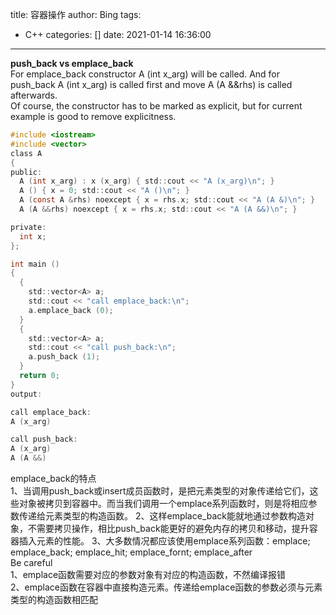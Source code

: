 title: 容器操作
author: Bing
tags:
  - C++
categories: []
date: 2021-01-14 16:36:00
---
**push_back vs emplace_back**  
For emplace_back constructor A (int x_arg) will be called. And for push_back A (int x_arg) is called first and move A (A &&rhs) is called afterwards.  
Of course, the constructor has to be marked as explicit, but for current example is good to remove explicitness.  
```c
#include <iostream>
#include <vector>
class A
{
public:
  A (int x_arg) : x (x_arg) { std::cout << "A (x_arg)\n"; }
  A () { x = 0; std::cout << "A ()\n"; }
  A (const A &rhs) noexcept { x = rhs.x; std::cout << "A (A &)\n"; }
  A (A &&rhs) noexcept { x = rhs.x; std::cout << "A (A &&)\n"; }

private:
  int x;
};

int main ()
{
  {
    std::vector<A> a;
    std::cout << "call emplace_back:\n";
    a.emplace_back (0);
  }
  {
    std::vector<A> a;
    std::cout << "call push_back:\n";
    a.push_back (1);
  }
  return 0;
}
output:

call emplace_back:
A (x_arg)

call push_back:
A (x_arg)
A (A &&)
```   
emplace_back的特点  
1、当调用push_back或insert成员函数时，是把元素类型的对象传递给它们，这些对象被拷贝到容器中。而当我们调用一个emplace系列函数时，则是将相应参数传递给元素类型的构造函数。
2、这样emplace_back能就地通过参数构造对象，不需要拷贝操作，相比push_back能更好的避免内存的拷贝和移动，提升容器插入元素的性能。
3、大多数情况都应该使用emplace系列函数：emplace; emplace_back; emplace_hit; emplace_fornt; emplace_after  
Be careful  
1、emplace函数需要对应的参数对象有对应的构造函数，不然编译报错  
2、emplace函数在容器中直接构造元素。传递给emplace函数的参数必须与元素类型的构造函数相匹配
